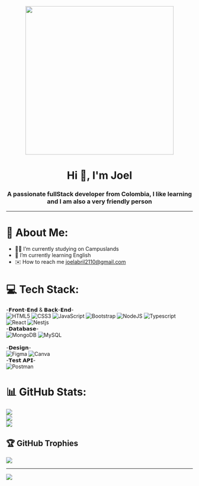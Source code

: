 <div id="header" align="center">
  <img src="https://media.giphy.com/media/ZVik7pBtu9dNS/giphy.gif" width="400">
  <h1 align="center">Hi 👋, I'm Joel</h1>
  <h3 align="center">A passionate fullStack developer from Colombia, I like learning and I am also a very friendly person</h3>
</div>

---
# 💫 About Me:
- 🧑‍🎓 I’m currently studying on Campuslands<br>
- 🌱 I’m currently learning English<br>
- ✉️ How to reach me joelabril2110@gmail.com

# 💻 Tech Stack:
-𝗙𝗿𝗼𝗻𝘁-𝗘𝗻𝗱 & 𝗕𝗮𝗰𝗸-𝗘𝗻𝗱-<br>
![HTML5](https://img.shields.io/badge/html5-%23EB2601.svg?style=for-the-badge&logo=html5&logoColor=white) 
![CSS3](https://img.shields.io/badge/css3-%00FFFF.svg?style=for-the-badge&logo=css3&logoColor=white) 
![JavaScript](https://img.shields.io/badge/javascript-%23323330.svg?style=for-the-badge&logo=javascript&logoColor=%23F7DF1E) 
![Bootstrap](https://img.shields.io/badge/bootstrap-%23563D7C.svg?style=for-the-badge&logo=bootstrap&logoColor=white) 
![NodeJS](https://img.shields.io/badge/node.js-6DA55F?style=for-the-badge&logo=node.js&logoColor=white) 
![Typescript](https://img.shields.io/badge/typescript-%2310f.svg?style=for-the-badge&logo=typescript&logoColor=white)
![React](https://img.shields.io/badge/react-%231592E2.svg?style=for-the-badge&logo=react&logoColor=white) 
![Nestjs](https://img.shields.io/badge/nestjs-%23EB2621.svg?style=for-the-badge&logo=nestjs&logoColor=white)
<br>-𝗗𝗮𝘁𝗮𝗯𝗮𝘀𝗲-<br>
![MongoDB](https://img.shields.io/badge/MongoDB-%234ea94b.svg?style=for-the-badge&logo=mongodb&logoColor=white) 
![MySQL](https://img.shields.io/badge/mysql-%2300f.svg?style=for-the-badge&logo=mysql&logoColor=white) 	
<br>-𝗗𝗲𝘀𝗶𝗴𝗻-<br>
![Figma](https://img.shields.io/badge/figma-%23F24E1E.svg?style=for-the-badge&logo=figma&logoColor=white) 
![Canva](https://img.shields.io/badge/canva-%2308f.svg?style=for-the-badge&logo=canva&logoColor=white) 
<br>-𝗧𝗲𝘀𝘁 𝗔𝗣𝗜-<br>
![Postman](https://img.shields.io/badge/postman-%23E34F26.svg?style=for-the-badge&logo=postman&logoColor=white) 
# 📊 GitHub Stats:
![](https://github-readme-stats.vercel.app/api?username=jogebro&theme=merko&hide_border=false&include_all_commits=false&count_private=false)<br/>
![](https://github-readme-streak-stats.herokuapp.com/?user=jogebro&theme=merko&hide_border=false)<br/>
![](https://github-readme-stats.vercel.app/api/top-langs/?username=jogebro&theme=merko&hide_border=false&include_all_commits=false&count_private=false&layout=compact)

## 🏆 GitHub Trophies
![](https://github-profile-trophy.vercel.app/?username=jogebro&theme=matrix&no-frame=false&no-bg=true&margin-w=4)

---
[![](https://visitcount.itsvg.in/api?id=jogebro&icon=6&color=3)](https://visitcount.itsvg.in)

<!-- Proudly created with GPRM ( https://gprm.itsvg.in ) -->

